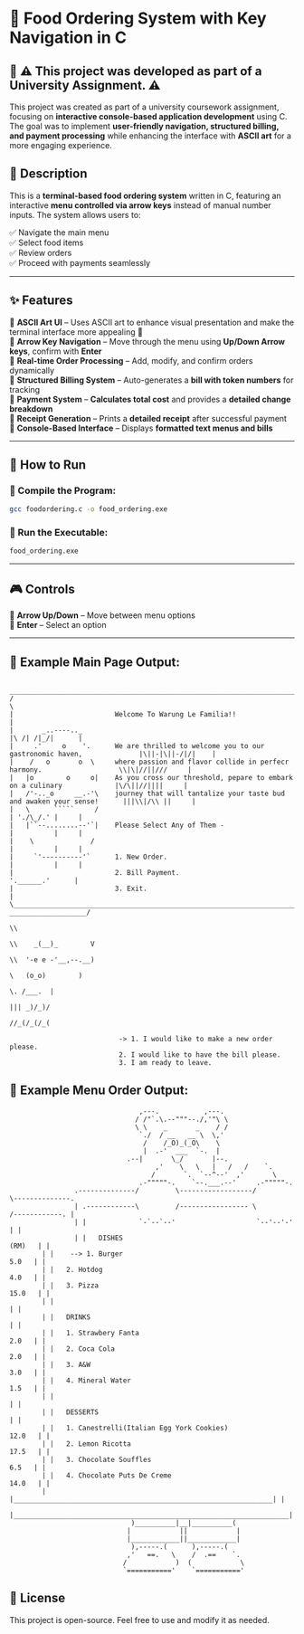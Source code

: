 # 🍔 Food Ordering System with Key Navigation in C

## 📌 **⚠️ This project was developed as part of a University Assignment. ⚠️**
This project was created as part of a university coursework assignment, focusing on **interactive console-based application development** using C. The goal was to implement **user-friendly navigation, structured billing, and payment processing** while enhancing the interface with **ASCII art** for a more engaging experience.

## 📌 Description
This is a **terminal-based food ordering system** written in C, featuring an interactive **menu controlled via arrow keys** instead of manual number inputs. The system allows users to:

✅ Navigate the main menu  
✅ Select food items  
✅ Review orders  
✅ Proceed with payments seamlessly  

---

## ✨ Features
🔹 **ASCII Art UI** – Uses ASCII art to enhance visual presentation and make the terminal interface more appealing 🎨  
🔹 **Arrow Key Navigation** – Move through the menu using **Up/Down Arrow keys**, confirm with **Enter**  
🔹 **Real-time Order Processing** – Add, modify, and confirm orders dynamically  
🔹 **Structured Billing System** – Auto-generates a **bill with token numbers** for tracking  
🔹 **Payment System** – **Calculates total cost** and provides a **detailed change breakdown**  
🔹 **Receipt Generation** – Prints a **detailed receipt** after successful payment  
🔹 **Console-Based Interface** – Displays **formatted text menus and bills**  

---

## 🚀 How to Run
### 🔹 Compile the Program:
```sh
gcc foodordering.c -o food_ordering.exe
```
### 🔹 Run the Executable:
```sh
food_ordering.exe
```

---

## 🎮 Controls
🎯 **Arrow Up/Down** – Move between menu options  
🎯 **Enter** – Select an option  

---

## 📜 Example Main Page Output:
```
 _________________________________________________________________________________________________________________
/                                                                                                                 \
|                         Welcome To Warung Le Familia!!                                                          |
|       _..----.._                                                                               |\ /| /|_/|      |
|     .'     o    '.      We are thrilled to welcome you to our gastronomic haven,              |\||-|\||-/|/|    |
|    /   o       o  \     where passion and flavor collide in perfecr harmony.                   \\|\|//||///     |
|   |o        o     o|    As you cross our threshold, pepare to embark on a culinary             |\/\||//||||     |
|   /'-.._o     __.-'\    journey that will tantalize your taste bud and awaken your sense!      |||\\|/\\ ||     |
|   \      `````     /                                                                           | './\_/.' |     |
|   |``--........--'`|    Please Select Any of Them -                                            |          |     |
|    \              /                                                                            |          |     |
|     `'----------'`      1. New Order.                                                          |          |     |
|                         2. Bill Payment.                                                        '.______.'      |
|                         3. Exit.                                                                                |
\_____________________________________________________________________________________________ ___________________/
                                                                                              \\
                                                                                               \\    _(__)_        V
                                                                                                \\  '-e e -'__,--.__)
                                                                                                 \   (o_o)        )
                                                                                                       \. /___.  |
                                                                                                        ||| _)/_)/
                                                                                                        //_(/_(/_(
															   																							 
                           -> 1. I would like to make a new order please.
                           2. I would like to have the bill please.
                           3. I am ready to leave.
```

## 📜 Example Menu Order Output:
```												  
		                        ,---.           ,---.
		                       / /"`.\.--"""--./,'"\ \
		                       \ \    _       _    / /
		                        `./  / __   __ \  \,'
		                         /    /_O)_(_O\    \
		                         |  .-'  ___  `-.  |
		                     .--|       \_/       |--.
                                    ,'    \   \   |   /   /    `.
                                   /       `.  `--^--'  ,'       \
                                .-"""""-.    `--.___.--'     .-"""""-.
                .--------------/         \------------------/         \--------------.
                | .------------\         /----------------- \         /------------. |
                | |             `-`--`--'                    `--'--'-'             | |	
                | |   DISHES                                                (RM)   | |
		| |    --> 1. Burger                                         5.0   | |
		| |   2. Hotdog                                              4.0   | |
		| |   3. Pizza                                              15.0   | |
		| |                                                                | |
		| |   DRINKS                                                       | |
		| |   1. Strawbery Fanta                                     2.0   | |
		| |   2. Coca Cola                                           2.0   | |
		| |   3. A&W                                                 3.0   | |
		| |   4. Mineral Water                                       1.5   | |
		| |                                                                | |
		| |   DESSERTS                                                     | |
		| |   1. Canestrelli(Italian Egg York Cookies)              12.0   | |
		| |   2. Lemon Ricotta                                      17.5   | |
		| |   3. Chocolate Souffles                                  6.5   | |
		| |   4. Chocolate Puts De Creme                            14.0   | |
		| |________________________________________________________________| |
		|____________________________________________________________________|
		                      )__________|__|__________(
		                     |            ||            |
		                     |____________||____________|
		                      ),-----.(      ),-----.(
		                     ,'   ==.   \    /  .==    `.
		                    /            )  (            \
		                    `==========='    `==========='
```

## 📌 License
This project is open-source. Feel free to use and modify it as needed.

